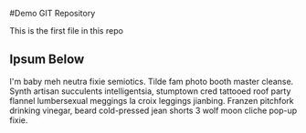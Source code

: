 #Demo GIT Repository

This is the first file in this repo

## Ipsum Below

I'm baby meh neutra fixie semiotics. Tilde fam photo booth master cleanse. Synth artisan succulents intelligentsia, stumptown cred tattooed roof party flannel lumbersexual meggings la croix leggings jianbing. Franzen pitchfork drinking vinegar, beard cold-pressed jean shorts 3 wolf moon cliche pop-up fixie.
